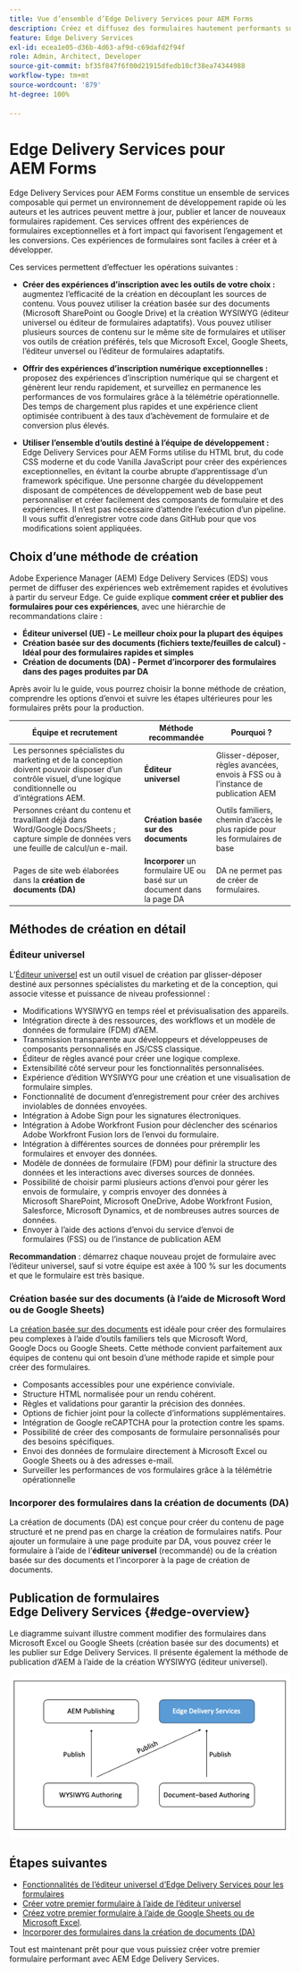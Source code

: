 ```yaml
---
title: Vue d’ensemble d’Edge Delivery Services pour AEM Forms
description: Créez et diffusez des formulaires hautement performants sur Adobe Experience Manager Edge Delivery Services, en mettant l’accent sur l’approche de création utilisant l’éditeur universel.
feature: Edge Delivery Services
exl-id: ecea1e05-d36b-4d63-af9d-c69dafd2f94f
role: Admin, Architect, Developer
source-git-commit: bf35f847f6f00d21915dfedb10cf38ea74344988
workflow-type: tm+mt
source-wordcount: '879'
ht-degree: 100%

---
```



# Edge Delivery Services pour AEM Forms


Edge Delivery Services pour AEM Forms constitue un ensemble de services composable qui permet un environnement de développement rapide où les auteurs et les autrices peuvent mettre à jour, publier et lancer de nouveaux formulaires rapidement. Ces services offrent des expériences de formulaires exceptionnelles et à fort impact qui favorisent l’engagement et les conversions. Ces expériences de formulaires sont faciles à créer et à développer.

Ces services permettent d’effectuer les opérations suivantes :

- **Créer des expériences d’inscription avec les outils de votre choix :** augmentez l’efficacité de la création en découplant les sources de contenu. Vous pouvez utiliser la création basée sur des documents (Microsoft SharePoint ou Google Drive) et la création WYSIWYG (éditeur universel ou éditeur de formulaires adaptatifs). Vous pouvez utiliser plusieurs sources de contenu sur le même site de formulaires et utiliser vos outils de création préférés, tels que Microsoft Excel, Google Sheets, l’éditeur unversel ou l’éditeur de formulaires adaptatifs.

- **Offrir des expériences d’inscription numérique exceptionnelles :** proposez des expériences d’inscription numérique qui se chargent et génèrent leur rendu rapidement, et surveillez en permanence les performances de vos formulaires grâce à la télémétrie opérationnelle. Des temps de chargement plus rapides et une expérience client optimisée contribuent à des taux d’achèvement de formulaire et de conversion plus élevés.

- **Utiliser l’ensemble d’outils destiné à l’équipe de développement :** Edge Delivery Services pour AEM Forms utilise du HTML brut, du code CSS moderne et du code Vanilla JavaScript pour créer des expériences exceptionnelles, en évitant la courbe abrupte d’apprentissage d’un framework spécifique. Une personne chargée du développement disposant de compétences de développement web de base peut personnaliser et créer facilement des composants de formulaire et des expériences. Il n’est pas nécessaire d’attendre l’exécution d’un pipeline. Il vous suffit d’enregistrer votre code dans GitHub pour que vos modifications soient appliquées.

## Choix d’une méthode de création


Adobe Experience Manager (AEM) Edge Delivery Services (EDS) vous permet de diffuser des expériences web extrêmement rapides et évolutives à partir du serveur Edge. Ce guide explique **comment créer et publier des formulaires pour ces expériences**, avec une hiérarchie de recommandations claire :

- **Éditeur universel (UE) - Le meilleur choix pour la plupart des équipes**
- **Création basée sur des documents (fichiers texte/feuilles de calcul) - Idéal pour des formulaires rapides et simples**
- **Création de documents (DA) - Permet d’incorporer des formulaires dans des pages produites par DA**

Après avoir lu le guide, vous pourrez choisir la bonne méthode de création, comprendre les options d’envoi et suivre les étapes ultérieures pour les formulaires prêts pour la production.


| Équipe et recrutement | Méthode recommandée | Pourquoi ? |
|--------------------|--------------------|-----|
| Les personnes spécialistes du marketing et de la conception doivent pouvoir disposer d’un contrôle visuel, d’une logique conditionnelle ou d’intégrations AEM. | **Éditeur universel** | Glisser-déposer, règles avancées, envois à FSS ou à l’instance de publication AEM |
| Personnes créant du contenu et travaillant déjà dans Word/Google Docs/Sheets ; capture simple de données vers une feuille de calcul/un e-mail. | **Création basée sur des documents** | Outils familiers, chemin d’accès le plus rapide pour les formulaires de base |
| Pages de site web élaborées dans la **création de documents (DA)** | **Incorporer** un formulaire UE ou basé sur un document dans la page DA | DA ne permet pas de créer de formulaires. |


## Méthodes de création en détail

### Éditeur universel

<!--
<span class="preview"> This is a pre-release feature available through our <a href="https://experienceleague.adobe.com/docs/experience-manager-cloud-service/content/release-notes/prerelease.html?lang=fr#new-features">pre-release channel</a>. </span>
-->

L’[Éditeur universel](/help/edge/docs/forms/universal-editor/overview-universal-editor-for-edge-delivery-services-for-forms.md) est un outil visuel de création par glisser-déposer destiné aux personnes spécialistes du marketing et de la conception, qui associe vitesse et puissance de niveau professionnel :

- Modifications WYSIWYG en temps réel et prévisualisation des appareils.
- Intégration directe à des ressources, des workflows et un modèle de données de formulaire (FDM) d’AEM.
- Transmission transparente aux développeurs et développeuses de composants personnalisés en JS/CSS classique.
- Éditeur de règles avancé pour créer une logique complexe.
- Extensibilité côté serveur pour les fonctionnalités personnalisées.
- Expérience d’édition WYSIWYG pour une création et une visualisation de formulaire simples.
- Fonctionnalité de document d’enregistrement pour créer des archives inviolables de données envoyées.
- Intégration à Adobe Sign pour les signatures électroniques.
- Intégration à Adobe Workfront Fusion pour déclencher des scénarios Adobe Workfront Fusion lors de l’envoi du formulaire.
- Intégration à différentes sources de données pour préremplir les formulaires et envoyer des données.
- Modèle de données de formulaire (FDM) pour définir la structure des données et les interactions avec diverses sources de données.
- Possibilité de choisir parmi plusieurs actions d’envoi pour gérer les envois de formulaire, y compris envoyer des données à Microsoft SharePoint, Microsoft OneDrive, Adobe Workfront Fusion, Salesforce, Microsoft Dynamics, et de nombreuses autres sources de données.
- Envoyer à l’aide des actions d’envoi du service d’envoi de formulaires (FSS) ou de l’instance de publication AEM

**Recommandation** : démarrez chaque nouveau projet de formulaire avec l’éditeur universel, sauf si votre équipe est axée à 100 % sur les documents et que le formulaire est très basique.


### Création basée sur des documents (à l’aide de Microsoft Word ou de Google Sheets)

La [création basée sur des documents](/help/edge/docs/forms/tutorial.md) est idéale pour créer des formulaires peu complexes à l’aide d’outils familiers tels que Microsoft Word, Google Docs ou Google Sheets. Cette méthode convient parfaitement aux équipes de contenu qui ont besoin d’une méthode rapide et simple pour créer des formulaires.

- Composants accessibles pour une expérience conviviale.
- Structure HTML normalisée pour un rendu cohérent.
- Règles et validations pour garantir la précision des données.
- Options de fichier joint pour la collecte d’informations supplémentaires.
- Intégration de Google reCAPTCHA pour la protection contre les spams.
- Possibilité de créer des composants de formulaire personnalisés pour des besoins spécifiques.
- Envoi des données de formulaire directement à Microsoft Excel ou Google Sheets ou à des adresses e-mail.
- Surveiller les performances de vos formulaires grâce à la télémétrie opérationnelle


### Incorporer des formulaires dans la création de documents (DA)

La création de documents (DA) est conçue pour créer du contenu de page structuré et ne prend pas en charge la création de formulaires natifs. Pour ajouter un formulaire à une page produite par DA, vous pouvez créer le formulaire à l’aide de l’**éditeur universel** (recommandé) ou de la création basée sur des documents et l’incorporer à la page de création de documents.

## Publication de formulaires Edge Delivery Services {#edge-overview}

Le diagramme suivant illustre comment modifier des formulaires dans Microsoft Excel ou Google Sheets (création basée sur des documents) et les publier sur Edge Delivery Services. Il présente également la méthode de publication d’AEM à l’aide de la création WYSIWYG (éditeur universel).

![Publication sur Edge Delivery Services et AEM](/help/edge/docs/forms/assets/AEM-forms-with-EDS-publishing.png)


<!-- 
## Feature Comparison

| Capability | Universal Editor | Document-Based | Document Authoring |
|------------|-----------------|----------------|--------------------|
| Visual drag-and-drop | ✅ | – | – |
| Advanced rules editor | ✅ | Limited | – |
| Attachments | ✅ | EA | – |
| reCAPTCHA Enterprise | ✅ | ✅ | Depends on embed |
| Submit to spreadsheet/email | ✅ (FSS) | ✅ (FSS) | Via embed |
| Submit to AEM workflows/FDM | ✅ | – | Via UE embed |
| Custom components (JS/CSS) | ✅ | ✅ | Via embed |
| Localization via Sites | ✅ | Manual | Via embed |
-->

## Étapes suivantes

- [Fonctionnalités de l’éditeur universel d’Edge Delivery Services pour les formulaires](/help/edge/docs/forms/universal-editor/overview-universal-editor-for-edge-delivery-services-for-forms.md)
- [Créer votre premier formulaire à l’aide de l’éditeur universel](/help/edge/docs/forms/universal-editor/create-forms.md)
- [Créez votre premier formulaire à l’aide de Google Sheets ou de Microsoft Excel](/help/edge/docs/forms/tutorial.md).
- [Incorporer des formulaires dans la création de documents (DA)](https://www.aem.live/developer/da-tutorial?lang=fr)


Tout est maintenant prêt pour que vous puissiez créer votre premier formulaire performant avec AEM Edge Delivery Services.


<!--
## Start creating forms

- [Get started with Edge Delivery Services for AEM Forms](/help/edge/docs/forms/tutorial.md)
- [Create a form using Google Sheets or Microsoft Excel](/help/edge/docs/forms/create-forms.md)
- [Set up your Google Sheets or Microsoft Excel files to start accepting data​](/help/edge/docs/forms/submit-forms.md)
- [Publish your form and start collecting data](/help/edge/docs/forms/publish-forms.md)
- [Customize the look of your forms​](/help/edge/docs/forms/style-theme-forms.md)
- [Add repeatable sections to a form​](/help/edge/docs/forms/repeatable-forms.md)
- [Show a custom thank you message after form submission​](/help/edge/docs/forms/thank-you-page-form.md)
- [Adaptive Form Block components and their properties](/help/edge/docs/forms/form-components.md)
- [Real Use Monitoring](https://www.aem.live/developer/rum#authentication)

## Start creating forms

<div>

  <style>
    .card-container {
        width: calc(33.33% - 10px);;
        margin: 5px;
        border: 1px solid #ccc;
        border-radius: 5px;
        padding: 5px;
        box-sizing: border-box;
        transition: background-color 0.3s ease; /* Adding transition effect */
    }
    .card-container:hover {
        background-color: #f0f0f0; /* Changing background color on hover */
    }
</style>

<div style="display: flex; flex-wrap: wrap; justify-content: space-between; margin: -5px;">
    <div class="card-container">
        <a href="/help/edge/docs/forms/create-forms.md">
            <img src="/help/edge/assets/smock_devices_18_n.svg" alt="Create a form using eds forms" style="border-radius: 5px;"> </b>
            <br><b style="margin-top: 5px;">Create a form using Google Sheets or Microsoft Excel</b>
        </a>
        <p>Create forms that load and render quickly and automatically reflows on mobile devices.</p>
    </div>
    <div class="card-container">
        <a href="/help/edge/docs/forms/create-forms.md#manually-configure-a-spreadsheet-to-accept-data">   
            <img src="/help/edge/assets/smock_platformdatamapping_18_n.svg" alt="Submit form" alt="Use Form Fragments in an EDS Form" style="border-radius: 5px;"> </b>
            <br><b style="margin-top: 5px;">Submit form to spreadsheet</b>
        </a>
        <p>Submit forms directly to your Microsoft Excel or Google Sheets.</p>
    </div>
     <div class="card-container">
        <a href="/help/edge/docs/forms/style-theme-forms.md">
            <img src="/help/edge/assets/smock_imageautomode_18_N.svg" alt="Apply styles or themes to an eds form" style="border-radius: 5px;"> </b>
            <br><b style="margin-top: 5px;">Customize a theme</b>
        </a>
        <p>Create a consistent brand image by applying the same theme across forms.</p>
    </div>
      <div class="card-container">
        <a href="/help/edge/docs/forms/validate-forms.md">
            <img src="/help/edge/assets/smock_condition_18_n.svg" alt="Add validations to form fields" style="border-radius: 5px;"> </b>
            <br><b style="margin-top: 5px;">Apply field validations</b>
        </a>
        <p>Reduce errors and frustration by checking form inputs for proper formatting.</p>
    </div> 
            <div class="card-container">
        <a href="/help/edge/docs/forms/rules-forms.md">
            <img src="/help/edge/assets/smock_documentfragment_18_n.svg" alt="Use rules to add dynamic behaviour to a form" style="border-radius: 5px;"> </b>
            <br><b style="margin-top: 5px;">Use rules to add dynamic behaviour to a form</b>
        </a>
        <p>Reuse preconfigured fragments across multiple forms.</p>
    </div>
    <div class="card-container">
        <a href="/help/edge/docs/forms/translate-forms.md">  
            <img src="/help/edge/assets/smock_abc_18_n.svg" alt="Translate an EDS Form" style="border-radius: 5px;"> </b>
            <br><b style="margin-top: 5px;">Translate a form</b>
        </a>
        <p>Extend the reach of your forms while keeping costs in check.</p>
    </div>
    <div class="card-container">
        <a href="/help/edge/docs/forms/repeatable-forms.md">  
            <img src="/help/edge/assets/smock_addto_18_n.svg" alt="Add repeatable sections to an EDS Form" style="border-radius: 5px;"> </b>
            <br><b style="margin-top: 5px;">Add repeatable sections</b>
        </a>
        <p>Effortlessly create and add repeatable sections to a form.</p>
    </div>
    <div class="card-container">
        <a href="/help/edge/docs/forms/custom-components-forms.md"> 
            <img src="/help/edge/assets/smock_userdeveloper_18_n.svg" alt="Create custom forms components using standard JavaScript and CSS"  style="border-radius: 5px;"> </b>
            <br><b style="margin-top: 5px;">Create custom components</b>
        </a>
        <p>Use standard JavaScript and CSS to create components and themes.</p>
    </div>
    <div class="card-container">
        <a href="/help/edge/docs/forms/recaptacha-forms.md">  
            <img src="/help//edge/assets/smock_keyclock_18_n.svg" alt="Use reCAPTCHA in an EDS Form" style="border-radius: 5px;"> </b>
            <br><b style="margin-top: 5px;">Use reCAPTCHA</b>
        </a>
        <p>Use OOTB reCAPTCHA integration for robust spam and bot protection.</p>
    </div>


</div>


</br>

-->
